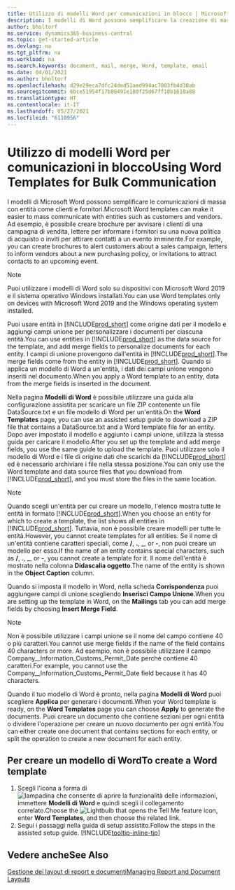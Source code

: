 ```yaml
---
title: Utilizzo di modelli Word per comunicazioni in blocco | Microsoft Docs
description: I modelli di Word possono semplificare la creazione di massa di documenti personalizzati per entità specifiche.
author: bholtorf
ms.service: dynamics365-business-central
ms.topic: get-started-article
ms.devlang: na
ms.tgt_pltfrm: na
ms.workload: na
ms.search.keywords: document, mail, merge, Word, template, email
ms.date: 04/01/2021
ms.author: bholtorf
ms.openlocfilehash: d29e29eca7dfc24ded51aed994ac7003fb4d30ab
ms.sourcegitcommit: 6bce51954f17b80491e180f25d67ff18b1618a88
ms.translationtype: HT
ms.contentlocale: it-IT
ms.lasthandoff: 05/27/2021
ms.locfileid: "6110956"
---
```

# <a name="using-word-templates-for-bulk-communication"></a><span data-ttu-id="8d0e6-103">Utilizzo di modelli Word per comunicazioni in blocco</span><span class="sxs-lookup"><span data-stu-id="8d0e6-103">Using Word Templates for Bulk Communication</span></span>
<span data-ttu-id="8d0e6-104">I modelli di Microsoft Word possono semplificare le comunicazioni di massa con entità come clienti e fornitori.</span><span class="sxs-lookup"><span data-stu-id="8d0e6-104">Microsoft Word templates can make it easier to mass communicate with entities such as customers and vendors.</span></span> <span data-ttu-id="8d0e6-105">Ad esempio, è possibile creare brochure per avvisare i clienti di una campagna di vendita, lettere per informare i fornitori su una nuova politica di acquisto o inviti per attirare contatti a un evento imminente.</span><span class="sxs-lookup"><span data-stu-id="8d0e6-105">For example, you can create brochures to alert customers about a sales campaign, letters to inform vendors about a new purchasing policy, or invitations to attract contacts to an upcoming event.</span></span>

> [!NOTE]
> <span data-ttu-id="8d0e6-106">Puoi utilizzare i modelli di Word solo su dispositivi con Microsoft Word 2019 e il sistema operativo Windows installati.</span><span class="sxs-lookup"><span data-stu-id="8d0e6-106">You can use Word templates only on devices with Microsoft Word 2019 and the Windows operating system installed.</span></span>

<span data-ttu-id="8d0e6-107">Puoi usare entità in [!INCLUDE[prod_short](includes/prod_short.md)] come origine dati per il modello e aggiungi campi unione per personalizzare i documenti per ciascuna entità.</span><span class="sxs-lookup"><span data-stu-id="8d0e6-107">You can use entities in [!INCLUDE[prod_short](includes/prod_short.md)] as the data source for the template, and add merge fields to personalize documents for each entity.</span></span> <span data-ttu-id="8d0e6-108">I campi di unione provengono dall'entità in [!INCLUDE[prod_short](includes/prod_short.md)].</span><span class="sxs-lookup"><span data-stu-id="8d0e6-108">The merge fields come from the entity in [!INCLUDE[prod_short](includes/prod_short.md)].</span></span> <span data-ttu-id="8d0e6-109">Quando si applica un modello di Word a un'entità, i dati dei campi unione vengono inseriti nel documento.</span><span class="sxs-lookup"><span data-stu-id="8d0e6-109">When you apply a Word template to an entity, data from the merge fields is inserted in the document.</span></span>

<span data-ttu-id="8d0e6-110">Nella pagina **Modelli di Word** è possibile utilizzare una guida alla configurazione assistita per scaricare un file ZIP contenente un file DataSource.txt e un file modello di Word per un'entità.</span><span class="sxs-lookup"><span data-stu-id="8d0e6-110">On the **Word Templates** page, you can use an assisted setup guide to download a ZIP file that contains a DataSource.txt and a Word template file for an entity.</span></span> <span data-ttu-id="8d0e6-111">Dopo aver impostato il modello e aggiunto i campi unione, utilizza la stessa guida per caricare il modello.</span><span class="sxs-lookup"><span data-stu-id="8d0e6-111">After you set up the template and add merge fields, you use the same guide to upload the template.</span></span> <span data-ttu-id="8d0e6-112">Puoi utilizzare solo il modello di Word e i file di origine dati che scarichi da [!INCLUDE[prod_short](includes/prod_short.md)] ed è necessario archiviare i file nella stessa posizione.</span><span class="sxs-lookup"><span data-stu-id="8d0e6-112">You can only use the Word template and data source files that you download from [!INCLUDE[prod_short](includes/prod_short.md)], and you must store the files in the same location.</span></span>

> [!NOTE]
> <span data-ttu-id="8d0e6-113">Quando scegli un'entità per cui creare un modello, l'elenco mostra tutte le entità in formato [!INCLUDE[prod_short](includes/prod_short.md)].</span><span class="sxs-lookup"><span data-stu-id="8d0e6-113">When you choose an entity for which to create a template, the list shows all entities in [!INCLUDE[prod_short](includes/prod_short.md)].</span></span> <span data-ttu-id="8d0e6-114">Tuttavia, non è possibile creare modelli per tutte le entità.</span><span class="sxs-lookup"><span data-stu-id="8d0e6-114">However, you cannot create templates for all entities.</span></span> <span data-ttu-id="8d0e6-115">Se il nome di un'entità contiene caratteri speciali, come **/**, **.**, **_**, or **-**, non puoi creare un modello per esso.</span><span class="sxs-lookup"><span data-stu-id="8d0e6-115">If the name of an entity contains special characters, such as **/**, **.**, **_**, or **-**, you cannot create a template for it.</span></span> <span data-ttu-id="8d0e6-116">Il nome dell'entità è mostrato nella colonna **Didascalia oggetto**.</span><span class="sxs-lookup"><span data-stu-id="8d0e6-116">The name of the entity is shown in the **Object Caption** column.</span></span>

<span data-ttu-id="8d0e6-117">Quando si imposta il modello in Word, nella scheda **Corrispondenza** puoi aggiungere campi di unione scegliendo **Inserisci Campo Unione**.</span><span class="sxs-lookup"><span data-stu-id="8d0e6-117">When you are setting up the template in Word, on the **Mailings** tab you can add merge fields by choosing **Insert Merge Field**.</span></span>

> [!NOTE]
> <span data-ttu-id="8d0e6-118">Non è possibile utilizzare i campi unione se il nome del campo contiene 40 o più caratteri.</span><span class="sxs-lookup"><span data-stu-id="8d0e6-118">You cannot use merge fields if the name of the field contains 40 characters or more.</span></span> <span data-ttu-id="8d0e6-119">Ad esempio, non è possibile utilizzare il campo Company__Information_Customs_Permit_Date perché contiene 40 caratteri.</span><span class="sxs-lookup"><span data-stu-id="8d0e6-119">For example, you cannot use the Company__Information_Customs_Permit_Date field because it has 40 characters.</span></span> 

<span data-ttu-id="8d0e6-120">Quando il tuo modello di Word è pronto, nella pagina **Modelli di Word** puoi scegliere **Applica** per generare i documenti.</span><span class="sxs-lookup"><span data-stu-id="8d0e6-120">When your Word template is ready, on the **Word Templates** page you can choose **Apply** to generate the documents.</span></span> <span data-ttu-id="8d0e6-121">Puoi creare un documento che contiene sezioni per ogni entità o dividere l'operazione per creare un nuovo documento per ogni entità.</span><span class="sxs-lookup"><span data-stu-id="8d0e6-121">You can either create one document that contains sections for each entity, or split the operation to create a new document for each entity.</span></span>

## <a name="to-create-a-word-template"></a><span data-ttu-id="8d0e6-122">Per creare un modello di Word</span><span class="sxs-lookup"><span data-stu-id="8d0e6-122">To create a Word template</span></span>
1. <span data-ttu-id="8d0e6-123">Scegli l'icona a forma di ![lampadina che consente di aprire la funzionalità delle informazioni](media/ui-search/search_small.png "Informazioni sull'operazione che si desidera eseguire"), immettere **Modelli di Word** e quindi scegli il collegamento correlato.</span><span class="sxs-lookup"><span data-stu-id="8d0e6-123">Choose the ![Lightbulb that opens the Tell Me feature](media/ui-search/search_small.png "Tell me what you want to do") icon, enter **Word Templates**, and then choose the related link.</span></span>
2. <span data-ttu-id="8d0e6-124">Segui i passaggi nella guida di setup assistito.</span><span class="sxs-lookup"><span data-stu-id="8d0e6-124">Follow the steps in the assisted setup guide.</span></span> [!INCLUDE[tooltip-inline-tip](includes/tooltip-inline-tip_md.md)]

## <a name="see-also"></a><span data-ttu-id="8d0e6-125">Vedere anche</span><span class="sxs-lookup"><span data-stu-id="8d0e6-125">See Also</span></span>
[<span data-ttu-id="8d0e6-126">Gestione dei layout di report e documenti</span><span class="sxs-lookup"><span data-stu-id="8d0e6-126">Managing Report and Document Layouts</span></span>](ui-manage-report-layouts.md)  
